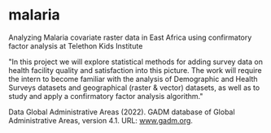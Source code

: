 # malaria
Analyzing Malaria covariate raster data in East Africa using confirmatory factor analysis at Telethon Kids Institute

"In this project we will explore statistical methods for adding survey data on health facility quality and satisfaction into this picture. The work will require the intern to become familiar with the analysis of Demographic and Health Surveys datasets and geographical (raster & vector) datasets, as well as to study and apply a confirmatory factor analysis algorithm."

Data
Global Administrative Areas (2022). GADM database of Global Administrative Areas, version 4.1. URL: www.gadm.org.
